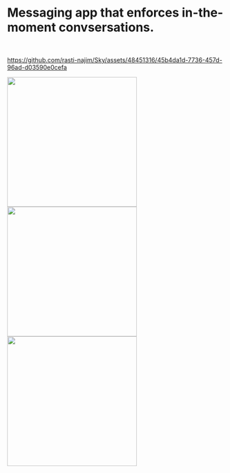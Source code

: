 <h1>Messaging app that enforces in-the-moment convsersations.</h1>
<br/>

https://github.com/rasti-najim/Sky/assets/48451316/45b4da1d-7736-457d-96ad-d03590e0cefa

<img src="https://github.com/rasti-najim/Sky/assets/48451316/468c0f57-5b1c-48bb-912b-d44f2932e742" width="300">
<img src="https://github.com/rasti-najim/Sky/assets/48451316/cf26172b-7caa-421c-800c-8c0e941c995d" width="300">
<img src="https://github.com/rasti-najim/Sky/assets/48451316/565ec9b6-2569-4667-85ac-9fba926eb7fb" width="300">






